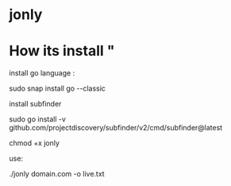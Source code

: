 # jonly
# How its install "
install go language :

sudo snap install go --classic

install subfinder 

sudo go install -v github.com/projectdiscovery/subfinder/v2/cmd/subfinder@latest

chmod +x jonly

use:

./jonly domain.com -o live.txt 


